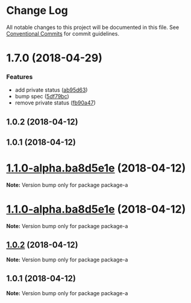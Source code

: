 # Change Log

All notable changes to this project will be documented in this file.
See [Conventional Commits](https://conventionalcommits.org) for commit guidelines.

<a name="1.7.0"></a>
# 1.7.0 (2018-04-29)


### Features

* add private status ([ab95d63](https://github.com/chrisslater/test-jenkins-repo/commit/ab95d63))
* bump spec ([5df79bc](https://github.com/chrisslater/test-jenkins-repo/commit/5df79bc))
* remove private status ([fb90a47](https://github.com/chrisslater/test-jenkins-repo/commit/fb90a47))



<a name="1.0.2"></a>
## 1.0.2 (2018-04-12)



<a name="1.0.1"></a>
## 1.0.1 (2018-04-12)




<a name="1.1.0-alpha.ba8d5e1e"></a>
# [1.1.0-alpha.ba8d5e1e](https://github.com/chrisslater/test-jenkins-repo/compare/v1.0.2...v1.1.0-alpha.ba8d5e1e) (2018-04-12)




**Note:** Version bump only for package package-a

<a name="1.1.0-alpha.ba8d5e1e"></a>
# [1.1.0-alpha.ba8d5e1e](https://github.com/chrisslater/test-jenkins-repo/compare/v1.0.2...v1.1.0-alpha.ba8d5e1e) (2018-04-12)




**Note:** Version bump only for package package-a

<a name="1.0.2"></a>
## [1.0.2](https://github.com/chrisslater/test-jenkins-repo/compare/v1.0.1...v1.0.2) (2018-04-12)




**Note:** Version bump only for package package-a

<a name="1.0.1"></a>
## 1.0.1 (2018-04-12)




**Note:** Version bump only for package package-a
